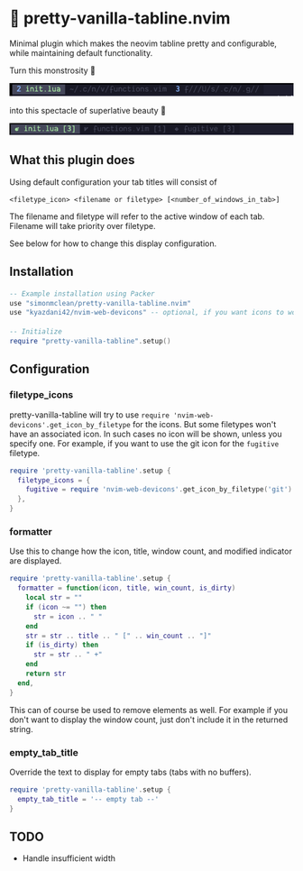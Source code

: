 # 🌈 pretty-vanilla-tabline.nvim

Minimal plugin which makes the neovim tabline pretty and configurable, while maintaining default functionality.

Turn this monstrosity 🤮

![Default tabline](assets/screenshot_default.png?raw=true "Default tabline")

into this spectacle of superlative beauty 🤩

![Plugin tabline](assets/screenshot_plugin.png?raw=true "Plugin tabline")

## What this plugin does

Using default configuration your tab titles will consist of

```
<filetype_icon> <filename or filetype> [<number_of_windows_in_tab>]
```

The filename and filetype will refer to the active window of each tab. Filename will take priority over filetype.

See below for how to change this display configuration.

## Installation

```lua
-- Example installation using Packer
use "simonmclean/pretty-vanilla-tabline.nvim"
use "kyazdani42/nvim-web-devicons" -- optional, if you want icons to work out of the box

-- Initialize
require "pretty-vanilla-tabline".setup()
```

## Configuration

### filetype_icons

pretty-vanilla-tabline will try to use `require 'nvim-web-devicons'.get_icon_by_filetype` for the icons. But some filetypes won't have an associated icon. In such cases no icon will be shown, unless you specify one. For example, if you want to use the git icon for the `fugitive` filetype.

```lua
require 'pretty-vanilla-tabline'.setup {
  filetype_icons = {
    fugitive = require 'nvim-web-devicons'.get_icon_by_filetype('git')
  },
}
```

### formatter

Use this to change how the icon, title, window count, and modified indicator are displayed.

```lua
require 'pretty-vanilla-tabline'.setup {
  formatter = function(icon, title, win_count, is_dirty)
    local str = ""
    if (icon ~= "") then
      str = icon .. " "
    end
    str = str .. title .. " [" .. win_count .. "]"
    if (is_dirty) then
      str = str .. " +"
    end
    return str
  end,
}
```

This can of course be used to remove elements as well. For example if you don't want to display the window count, just don't include it in the returned string.

### empty_tab_title

Override the text to display for empty tabs (tabs with no buffers).

```lua
require 'pretty-vanilla-tabline'.setup {
  empty_tab_title = '-- empty tab --'
}
```

## TODO

- Handle insufficient width
